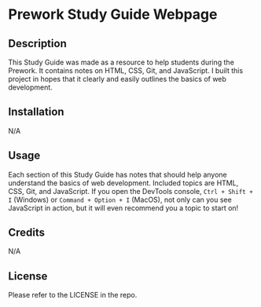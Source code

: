 # Prework Study Guide Webpage

## Description

This Study Guide was made as a resource to help students during the Prework. It contains notes on HTML, CSS, Git, and JavaScript. I built this project in hopes that it clearly and easily outlines the basics of web development.

## Installation

N/A

## Usage

Each section of this Study Guide has notes that should help anyone understand the basics of web development. Included topics are HTML, CSS, Git, and JavaScript. If you open the DevTools console, `Ctrl + Shift + I` (Windows) or `Command + Option + I` (MacOS), not only can you see JavaScript in action, but it will even recommend you a topic to start on!

## Credits

N/A

## License

Please refer to the LICENSE in the repo.
